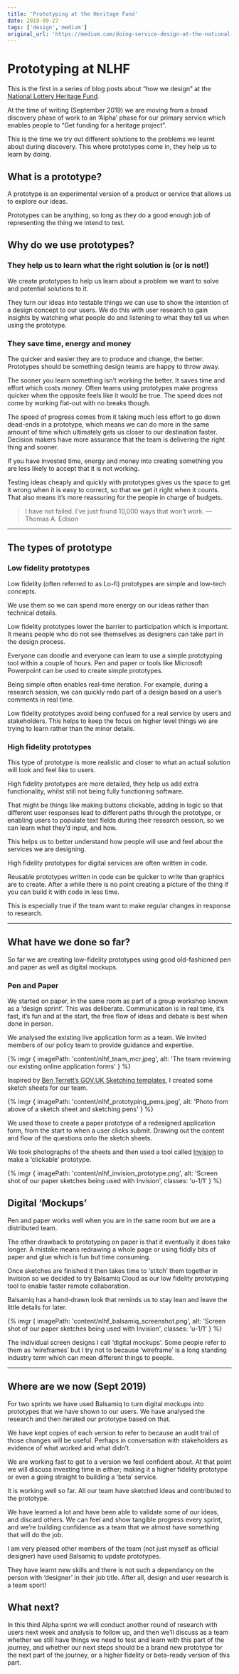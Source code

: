 ```yaml
---
title: 'Prototyping at the Heritage Fund'
date: 2019-09-27
tags: ['design','medium']
original_url: 'https://medium.com/doing-service-design-at-the-national-lottery/prototyping-at-nlhf-705ff3b88c67'
---
```


# Prototyping at NLHF

This is the first in a series of blog posts about “how we design” at the [National Lottery Heritage Fund](https://heritagefund.org.uk/).

At the time of writing (September 2019) we are moving from a broad discovery phase of work to an ‘Alpha’ phase for our primary service which enables people to “Get funding for a heritage project”.

This is the time we try out different solutions to the problems we learnt about during discovery.
This where prototypes come in, they help us to learn by doing.

## What is a prototype?

A prototype is an experimental version of a product or service that allows us to explore our ideas.

Prototypes can be anything, so long as they do a good enough job of representing the thing we intend to test.

## Why do we use prototypes?

### They help us to learn what the right solution is (or is not!)

We create prototypes to help us learn about a problem we want to solve and potential solutions to it.

They turn our ideas into testable things we can use to show the intention of a design concept to our users. We do
this with user research to gain insights by watching what people do and listening to what they tell us when using the prototype.

### They save time, energy and money

The quicker and easier they are to produce and change, the better. Prototypes should be something design teams are happy to throw away.

The sooner you learn something isn’t working the better. It saves time and effort which costs money.
Often teams using prototypes make progress quicker when the opposite feels like it would be true. The speed does not come by working flat-out with no breaks though.

The speed of progress comes from it taking much less effort to go down dead-ends in a prototype, which means we can do more in the same amount of time which ultimately gets us closer to our destination faster. Decision makers have more assurance that the team is delivering the right thing and sooner.

If you have invested time, energy and money into creating something you are less likely to accept that it is not working.

Testing ideas cheaply and quickly with prototypes gives us the space to get it wrong when it is easy to correct, so that we get it right when it counts. That also means it’s more reassuring for the people in charge of budgets.

> I have not failed. I’ve just found 10,000 ways that won’t work. — Thomas A. Edison

---

## The types of prototype

### Low fidelity prototypes

Low fidelity (often referred to as Lo-fi) prototypes are simple and low-tech concepts.

We use them so we can spend more energy on our ideas rather than technical details.

Low fidelity prototypes lower the barrier to participation which is important. It means people who do not see themselves as designers can take part in the design process.

Everyone can doodle and everyone can learn to use a simple prototyping tool within a couple of hours. Pen and paper or tools like Microsoft Powerpoint can be used to create simple prototypes.

Being simple often enables real-time iteration. For example, during a research session, we can quickly redo part of a design based on a user’s comments in real time.

Low fidelity prototypes avoid being confused for a real service by users and stakeholders. This helps to keep the focus on higher level things we are trying to learn rather than the minor details.

### High fidelity prototypes

This type of prototype is more realistic and closer to what an actual solution will look and feel like to users.

High fidelity prototypes are more detailed, they help us add extra functionality, whilst still not being fully functioning software.

That might be things like making buttons clickable, adding in logic so that different user responses lead to different paths through the prototype, or enabling users to populate text fields during their research session, so we can learn what they’d input, and how.

This helps us to better understand how people will use and feel about the services we are designing.

High fidelity prototypes for digital services are often written in code.

Reusable prototypes written in code can be quicker to write than graphics are to create. After a while there is no point creating a picture of the thing if you can build it with code in less time.

This is especially true if the team want to make regular changes in response to research.

---

## What have we done so far?

So far we are creating low-fidelity prototypes using good old-fashioned pen and paper as well as digital mockups.

### Pen and Paper

We started on paper, in the same room as part of a group workshop known as a ‘design sprint’.
This was deliberate. Communication is in real time, it’s fast, it’s fun and at the start, the free flow of ideas and debate is best when done in person.

We analysed the existing live application form as a team. We invited members of our policy team to provide guidance and expertise.

{% imgr {
  imagePath: 'content/nlhf_team_mcr.jpeg',
  alt: 'The team reviewing our existing online application forms'
} %}

Inspired by [Ben Terrett’s GOV.UK Sketching templates](https://designnotes.blog.gov.uk/2014/05/22/gov-uk-sketching-templates/), I created some sketch sheets for our team.

{% imgr {
  imagePath: 'content/nlhf_prototyping_pens.jpeg',
  alt: 'Photo from above of a sketch sheet and sketching pens'
} %}

We used those to create a paper prototype of a redesigned application form, from the start to when a user clicks submit. Drawing out the content and flow of the questions onto the sketch sheets.

We took photographs of the sheets and then used a tool called [Invision](https://www.invisionapp.com/) to make a ‘clickable’ prototype.

{% imgr {
  imagePath: 'content/nlhf_invision_prototype.png',
  alt: 'Screen shot of our paper sketches being used with Invision',
  classes: 'u-1/1'
} %}

## Digital ‘Mockups’

Pen and paper works well when you are in the same room but we are a distributed team.

The other drawback to prototyping on paper is that it eventually it does take longer. A mistake means redrawing a whole page or using fiddly bits of paper and glue which is fun but time consuming.

Once sketches are finished it then takes time to ‘stitch’ them together in Invision so we decided to try Balsamiq Cloud as our low fidelity prototyping tool to enable faster remote collaboration.

Balsamiq has a hand-drawn look that reminds us to stay lean and leave the little details for later.

{% imgr {
  imagePath: 'content/nlhf_balsamiq_screenshot.png',
  alt: 'Screen shot of our paper sketches being used with Invision',
  classes: 'u-1/1'
} %}

The individual screen designs I call ‘digital mockups’. Some people refer to them as ‘wireframes’ but I try not to because ‘wireframe’ is a long standing industry term which can mean different things to people.

---

## Where are we now (Sept 2019)

For two sprints we have used Balsamiq to turn digital mockups into prototypes that we have shown to our users. We have analysed the research and then iterated our prototype based on that.

We have kept copies of each version to refer to because an audit trail of those changes will be useful. Perhaps in conversation with stakeholders as evidence of what worked and what didn’t.

We are working fast to get to a version we feel confident about. At that point we will discuss investing time in either; making it a higher fidelity prototype or even a going straight to building a ‘beta’ service.

It is working well so far. All our team have sketched ideas and contributed to the prototype.

We have learned a lot and have been able to validate some of our ideas, and discard others. We can feel and show tangible progress every sprint, and we’re building confidence as a team that we almost have something that will do the job.

I am very pleased other members of the team (not just myself as official designer) have used Balsamiq to update prototypes.

They have learnt new skills and there is not such a dependancy on the person with ‘designer’ in their job title. After all, design and user research is a team sport!

## What next?

In this third Alpha sprint we will conduct another round of research with users next week and analysis to follow up, and then we’ll discuss as a team whether we still have things we need to test and learn with this part of the journey, and whether our next steps should be a brand new prototype for the next part of the journey, or a higher fidelity or beta-ready version of this part.
